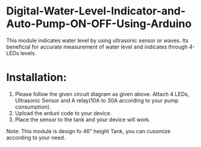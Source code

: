 # Digital-Water-Level-Indicator-and-Auto-Pump-ON-OFF-Using-Arduino
This module indicates water level by using ultrasonic sensor or waves. Its beneficial for accurate measurement of water level and indicates through 4-LEDs levels. 
# Installation:
1) Please follow the given circuit diagram as given above. Attach 4 LEDs, Ultrasonic Sensor and A relay(10A to 30A according to your pump consumption).
2) Upload the arduni code to your device.
3) Place the sensor to the tank and your device will work.

Note: This module is design fo 46" height Tank, you can cusomize according to your need.

